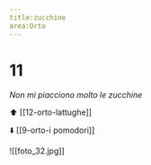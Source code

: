 ```yaml
---
title:zucchine
area:Orto
---
```

# 11
_Non mi piacciono molto le zucchine_

⬆️ [[12-orto-lattughe]]

⬇️  [[9-orto-i pomodori]]

![[foto_32.jpg]]
